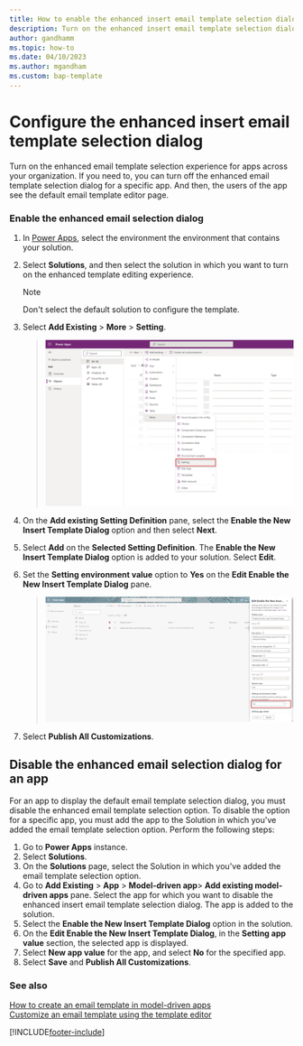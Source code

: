 ```yaml
---
title: How to enable the enhanced insert email template selection dialog in Power Apps
description: Turn on the enhanced insert email template selection dialo template option in Power Apps.
author: gandhamm
ms.topic: how-to
ms.date: 04/10/2023
ms.author: mgandham
ms.custom: bap-template
---
```


# Configure the enhanced insert email template selection dialog


Turn on the enhanced email template selection experience for apps across your organization. If you need to, you can turn off the enhanced email template selection dialog for a specific app. And then, the users of the app see the default email template editor page.


### Enable the enhanced email selection dialog

1. In [Power Apps](https://make.preview.powerapps.com/), select the environment the environment that contains your solution.
2. Select **Solutions**, and then select the solution in which you want to turn on the enhanced template editing experience.
   > [!NOTE]
   > Don't select the default solution to configure the template.
4. Select **Add Existing** > **More** > **Setting**.

   > ![Add a setting to a solution](media/usr-soln-setting.png)
1. On the **Add existing Setting Definition** pane, select the **Enable the New Insert Template Dialog** option and then select **Next**.
1. Select **Add** on the **Selected Setting Definition**. The **Enable the New Insert Template Dialog** option is added to your solution. Select **Edit**.
1. Set the **Setting environment value** option to **Yes** on the **Edit Enable the New Insert Template Dialog** pane.
   > ![Set the variable to no](media/new_email_template_envvar.png)
1. Select **Publish All Customizations**.

## Disable the enhanced email selection dialog for an app

For an app to display the default email template selection dialog, you must disable the enhanced email template selection option. To disable the option for a specific app, you must add the app to the Solution in which you've added the email template selection option. Perform the following steps:

1. Go to **Power Apps** instance.
2. Select **Solutions**.
1. On the **Solutions** page, select the Solution in which you've added the email template selection option.
1. Go to **Add Existing** > **App** > **Model-driven app**> **Add existing model-driven apps** pane. Select the app for which you want to disable the enhanced insert email template selection dialog. The app is added to the solution. 
1. Select the **Enable the New Insert Template Dialog** option in the solution.
1. On the **Edit Enable the New Insert Template Dialog**, in the **Setting app value** section, the selected app is displayed. 
2. Select **New app value** for the app, and select **No** for the specified app. 
4. Select **Save** and **Publish All Customizations**.

### See also

[How to create an email template  in model-driven apps](/power-apps/user/email-template-create)  
[Customize an email template using the template editor](/power-apps/user/cs-template-options)

[!INCLUDE[footer-include](../includes/footer-banner.md)]
